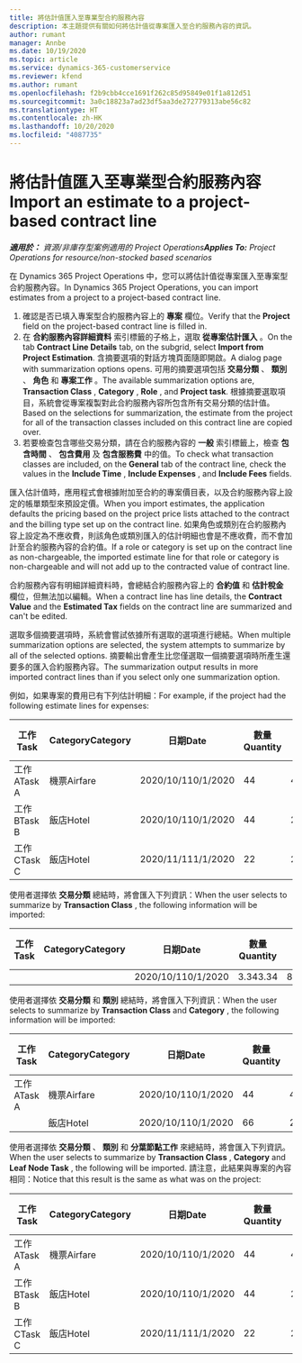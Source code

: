 ```yaml
---
title: 將估計值匯入至專業型合約服務內容
description: 本主題提供有關如何將估計值從專案匯入至合約服務內容的資訊。
author: rumant
manager: Annbe
ms.date: 10/19/2020
ms.topic: article
ms.service: dynamics-365-customerservice
ms.reviewer: kfend
ms.author: rumant
ms.openlocfilehash: f2b9cbb4cce1691f262c85d95849e01f1a812d51
ms.sourcegitcommit: 3a0c18823a7ad23df5aa3de272779313abe56c82
ms.translationtype: HT
ms.contentlocale: zh-HK
ms.lasthandoff: 10/20/2020
ms.locfileid: "4087735"
---
```

# <a name="import-an-estimate-to-a-project-based-contract-line"></a><span data-ttu-id="08aed-103">將估計值匯入至專業型合約服務內容</span><span class="sxs-lookup"><span data-stu-id="08aed-103">Import an estimate to a project-based contract line</span></span>

<span data-ttu-id="08aed-104">_**適用於：** 資源/非庫存型案例適用的 Project Operations_</span><span class="sxs-lookup"><span data-stu-id="08aed-104">_**Applies To:** Project Operations for resource/non-stocked based scenarios_</span></span>

<span data-ttu-id="08aed-105">在 Dynamics 365 Project Operations 中，您可以將估計值從專案匯入至專案型合約服務內容。</span><span class="sxs-lookup"><span data-stu-id="08aed-105">In Dynamics 365 Project Operations, you can import estimates from a project to a project-based contract line.</span></span>

1. <span data-ttu-id="08aed-106">確認是否已填入專案型合約服務內容上的 **專案** 欄位。</span><span class="sxs-lookup"><span data-stu-id="08aed-106">Verify that the **Project** field on the project-based contract line is filled in.</span></span>
2. <span data-ttu-id="08aed-107">在 **合約服務內容詳細資料** 索引標籤的子格上，選取 **從專案估計匯入** 。</span><span class="sxs-lookup"><span data-stu-id="08aed-107">On the tab **Contract Line Details** tab, on the subgrid, select **Import from Project Estimation**.</span></span> <span data-ttu-id="08aed-108">含摘要選項的對話方塊頁面隨即開啟。</span><span class="sxs-lookup"><span data-stu-id="08aed-108">A dialog page with summarization options opens.</span></span> <span data-ttu-id="08aed-109">可用的摘要選項包括 **交易分類** 、 **類別** 、 **角色** 和 **專案工作** 。</span><span class="sxs-lookup"><span data-stu-id="08aed-109">The available summarization options are, **Transaction Class** , **Category** , **Role** , and **Project task**.</span></span> <span data-ttu-id="08aed-110">根據摘要選取項目，系統會從專案複製對此合約服務內容所包含所有交易分類的估計值。</span><span class="sxs-lookup"><span data-stu-id="08aed-110">Based on the selections for summarization, the estimate from the project for all of the transaction classes included on this contract line are copied over.</span></span> 
3. <span data-ttu-id="08aed-111">若要檢查包含哪些交易分類，請在合約服務內容的 **一般** 索引標籤上，檢查 **包含時間** 、 **包含費用** 及 **包含服務費** 中的值。</span><span class="sxs-lookup"><span data-stu-id="08aed-111">To check what transaction classes are included, on the **General** tab of the contract line, check the values in the **Include Time** , **Include Expenses** , and **Include Fees** fields.</span></span>

<span data-ttu-id="08aed-112">匯入估計值時，應用程式會根據附加至合約的專案價目表，以及合約服務內容上設定的帳單類型來預設定價。</span><span class="sxs-lookup"><span data-stu-id="08aed-112">When you import estimates, the application defaults the pricing based on the project price lists attached to the contract and the billing type set up on the contract line.</span></span> <span data-ttu-id="08aed-113">如果角色或類別在合約服務內容上設定為不應收費，則該角色或類別匯入的估計明細也會是不應收費，而不會加計至合約服務內容的合約值。</span><span class="sxs-lookup"><span data-stu-id="08aed-113">If a role or category is set up on the contract line as non-chargeable, the imported estimate line for that role or category is non-chargeable and will not add up to the contracted value of contract line.</span></span>

<span data-ttu-id="08aed-114">合約服務內容有明細詳細資料時，會總結合約服務內容上的 **合約值** 和 **估計稅金** 欄位，但無法加以編輯。</span><span class="sxs-lookup"><span data-stu-id="08aed-114">When a contract line has line details, the **Contract Value** and the **Estimated Tax** fields on the contract line are summarized and can't be edited.</span></span>

<span data-ttu-id="08aed-115">選取多個摘要選項時，系統會嘗試依據所有選取的選項進行總結。</span><span class="sxs-lookup"><span data-stu-id="08aed-115">When multiple summarization options are selected, the system attempts to summarize by all of the selected options.</span></span> <span data-ttu-id="08aed-116">摘要輸出會產生比您僅選取一個摘要選項時所產生還要多的匯入合約服務內容。</span><span class="sxs-lookup"><span data-stu-id="08aed-116">The summarization output results in more imported contract lines than if you select only one summarization option.</span></span>

<span data-ttu-id="08aed-117">例如，如果專案的費用已有下列估計明細：</span><span class="sxs-lookup"><span data-stu-id="08aed-117">For example, if the project had the following estimate lines for expenses:</span></span>

| <span data-ttu-id="08aed-118">工作​​</span><span class="sxs-lookup"><span data-stu-id="08aed-118">Task</span></span> | <span data-ttu-id="08aed-119">Category</span><span class="sxs-lookup"><span data-stu-id="08aed-119">Category</span></span> | <span data-ttu-id="08aed-120">日期</span><span class="sxs-lookup"><span data-stu-id="08aed-120">Date</span></span> | <span data-ttu-id="08aed-121">數量</span><span class="sxs-lookup"><span data-stu-id="08aed-121">Quantity</span></span> | <span data-ttu-id="08aed-122">單價</span><span class="sxs-lookup"><span data-stu-id="08aed-122">Unit price</span></span> | <span data-ttu-id="08aed-123">總數</span><span class="sxs-lookup"><span data-stu-id="08aed-123">Amount</span></span> |
| --- | --- | --- | --- | --- | --- |
| <span data-ttu-id="08aed-124">工作 A</span><span class="sxs-lookup"><span data-stu-id="08aed-124">Task A</span></span> | <span data-ttu-id="08aed-125">機票</span><span class="sxs-lookup"><span data-stu-id="08aed-125">Airfare</span></span> | <span data-ttu-id="08aed-126">2020/10/1</span><span class="sxs-lookup"><span data-stu-id="08aed-126">10/1/2020</span></span> | <span data-ttu-id="08aed-127">4</span><span class="sxs-lookup"><span data-stu-id="08aed-127">4</span></span> | <span data-ttu-id="08aed-128">400</span><span class="sxs-lookup"><span data-stu-id="08aed-128">400</span></span> | <span data-ttu-id="08aed-129">1600</span><span class="sxs-lookup"><span data-stu-id="08aed-129">1600</span></span> |
| <span data-ttu-id="08aed-130">工作 B</span><span class="sxs-lookup"><span data-stu-id="08aed-130">Task B</span></span> | <span data-ttu-id="08aed-131">飯店</span><span class="sxs-lookup"><span data-stu-id="08aed-131">Hotel</span></span> | <span data-ttu-id="08aed-132">2020/10/1</span><span class="sxs-lookup"><span data-stu-id="08aed-132">10/1/2020</span></span> | <span data-ttu-id="08aed-133">4</span><span class="sxs-lookup"><span data-stu-id="08aed-133">4</span></span> | <span data-ttu-id="08aed-134">200</span><span class="sxs-lookup"><span data-stu-id="08aed-134">200</span></span> | <span data-ttu-id="08aed-135">800</span><span class="sxs-lookup"><span data-stu-id="08aed-135">800</span></span> |
| <span data-ttu-id="08aed-136">工作 C</span><span class="sxs-lookup"><span data-stu-id="08aed-136">Task C</span></span> | <span data-ttu-id="08aed-137">飯店</span><span class="sxs-lookup"><span data-stu-id="08aed-137">Hotel</span></span> | <span data-ttu-id="08aed-138">2020/11/1</span><span class="sxs-lookup"><span data-stu-id="08aed-138">11/1/2020</span></span> | <span data-ttu-id="08aed-139">2</span><span class="sxs-lookup"><span data-stu-id="08aed-139">2</span></span> | <span data-ttu-id="08aed-140">200</span><span class="sxs-lookup"><span data-stu-id="08aed-140">200</span></span> | <span data-ttu-id="08aed-141">400</span><span class="sxs-lookup"><span data-stu-id="08aed-141">400</span></span> |

<span data-ttu-id="08aed-142">使用者選擇依 **交易分類** 總結時，將會匯入下列資訊：</span><span class="sxs-lookup"><span data-stu-id="08aed-142">When the user selects to summarize by **Transaction Class** , the following information will be imported:</span></span>

| <span data-ttu-id="08aed-143">工作​​</span><span class="sxs-lookup"><span data-stu-id="08aed-143">Task</span></span> | <span data-ttu-id="08aed-144">Category</span><span class="sxs-lookup"><span data-stu-id="08aed-144">Category</span></span> | <span data-ttu-id="08aed-145">日期</span><span class="sxs-lookup"><span data-stu-id="08aed-145">Date</span></span> | <span data-ttu-id="08aed-146">數量</span><span class="sxs-lookup"><span data-stu-id="08aed-146">Quantity</span></span> | <span data-ttu-id="08aed-147">單價</span><span class="sxs-lookup"><span data-stu-id="08aed-147">Unit price</span></span> | <span data-ttu-id="08aed-148">總數</span><span class="sxs-lookup"><span data-stu-id="08aed-148">Amount</span></span> |
| --- | --- | --- | --- | --- | --- |
| &nbsp;  | &nbsp;  | <span data-ttu-id="08aed-149">2020/10/1</span><span class="sxs-lookup"><span data-stu-id="08aed-149">10/1/2020</span></span> | <span data-ttu-id="08aed-150">3.34</span><span class="sxs-lookup"><span data-stu-id="08aed-150">3.34</span></span> | <span data-ttu-id="08aed-151">840</span><span class="sxs-lookup"><span data-stu-id="08aed-151">840</span></span> | <span data-ttu-id="08aed-152">2800</span><span class="sxs-lookup"><span data-stu-id="08aed-152">2800</span></span> |

<span data-ttu-id="08aed-153">使用者選擇依 **交易分類** 和 **類別** 總結時，將會匯入下列資訊：</span><span class="sxs-lookup"><span data-stu-id="08aed-153">When the user selects to summarize by **Transaction Class** and **Category** , the following information will be imported:</span></span>

| <span data-ttu-id="08aed-154">工作​​</span><span class="sxs-lookup"><span data-stu-id="08aed-154">Task</span></span> | <span data-ttu-id="08aed-155">Category</span><span class="sxs-lookup"><span data-stu-id="08aed-155">Category</span></span> | <span data-ttu-id="08aed-156">日期</span><span class="sxs-lookup"><span data-stu-id="08aed-156">Date</span></span> | <span data-ttu-id="08aed-157">數量</span><span class="sxs-lookup"><span data-stu-id="08aed-157">Quantity</span></span> | <span data-ttu-id="08aed-158">單價</span><span class="sxs-lookup"><span data-stu-id="08aed-158">Unit price</span></span> | <span data-ttu-id="08aed-159">總數</span><span class="sxs-lookup"><span data-stu-id="08aed-159">Amount</span></span> |
| --- | --- | --- | --- | --- | --- |
| <span data-ttu-id="08aed-160">工作 A</span><span class="sxs-lookup"><span data-stu-id="08aed-160">Task A</span></span> | <span data-ttu-id="08aed-161">機票</span><span class="sxs-lookup"><span data-stu-id="08aed-161">Airfare</span></span> | <span data-ttu-id="08aed-162">2020/10/1</span><span class="sxs-lookup"><span data-stu-id="08aed-162">10/1/2020</span></span> | <span data-ttu-id="08aed-163">4</span><span class="sxs-lookup"><span data-stu-id="08aed-163">4</span></span> | <span data-ttu-id="08aed-164">400</span><span class="sxs-lookup"><span data-stu-id="08aed-164">400</span></span> | <span data-ttu-id="08aed-165">1600</span><span class="sxs-lookup"><span data-stu-id="08aed-165">1600</span></span> |
| &nbsp;  | <span data-ttu-id="08aed-166">飯店</span><span class="sxs-lookup"><span data-stu-id="08aed-166">Hotel</span></span> | <span data-ttu-id="08aed-167">2020/10/1</span><span class="sxs-lookup"><span data-stu-id="08aed-167">10/1/2020</span></span> | <span data-ttu-id="08aed-168">6</span><span class="sxs-lookup"><span data-stu-id="08aed-168">6</span></span> | <span data-ttu-id="08aed-169">200</span><span class="sxs-lookup"><span data-stu-id="08aed-169">200</span></span> | <span data-ttu-id="08aed-170">1200</span><span class="sxs-lookup"><span data-stu-id="08aed-170">1200</span></span> |

<span data-ttu-id="08aed-171">使用者選擇依 **交易分類** 、 **類別** 和 **分葉節點工作** 來總結時，將會匯入下列資訊。</span><span class="sxs-lookup"><span data-stu-id="08aed-171">When the user selects to summarize by **Transaction Class** , **Category** and **Leaf Node Task** , the following will be imported.</span></span> <span data-ttu-id="08aed-172">請注意，此結果與專案的內容相同：</span><span class="sxs-lookup"><span data-stu-id="08aed-172">Notice that this result is the same as what was on the project:</span></span>

| <span data-ttu-id="08aed-173">工作​​</span><span class="sxs-lookup"><span data-stu-id="08aed-173">Task</span></span> | <span data-ttu-id="08aed-174">Category</span><span class="sxs-lookup"><span data-stu-id="08aed-174">Category</span></span> | <span data-ttu-id="08aed-175">日期</span><span class="sxs-lookup"><span data-stu-id="08aed-175">Date</span></span> | <span data-ttu-id="08aed-176">數量</span><span class="sxs-lookup"><span data-stu-id="08aed-176">Quantity</span></span> | <span data-ttu-id="08aed-177">單價</span><span class="sxs-lookup"><span data-stu-id="08aed-177">Unit price</span></span> | <span data-ttu-id="08aed-178">總數</span><span class="sxs-lookup"><span data-stu-id="08aed-178">Amount</span></span> |
| --- | --- | --- | --- | --- | --- |
| <span data-ttu-id="08aed-179">工作 A</span><span class="sxs-lookup"><span data-stu-id="08aed-179">Task A</span></span> | <span data-ttu-id="08aed-180">機票</span><span class="sxs-lookup"><span data-stu-id="08aed-180">Airfare</span></span> | <span data-ttu-id="08aed-181">2020/10/1</span><span class="sxs-lookup"><span data-stu-id="08aed-181">10/1/2020</span></span> | <span data-ttu-id="08aed-182">4</span><span class="sxs-lookup"><span data-stu-id="08aed-182">4</span></span> | <span data-ttu-id="08aed-183">400</span><span class="sxs-lookup"><span data-stu-id="08aed-183">400</span></span> | <span data-ttu-id="08aed-184">1600</span><span class="sxs-lookup"><span data-stu-id="08aed-184">1600</span></span> |
| <span data-ttu-id="08aed-185">工作 B</span><span class="sxs-lookup"><span data-stu-id="08aed-185">Task B</span></span> | <span data-ttu-id="08aed-186">飯店</span><span class="sxs-lookup"><span data-stu-id="08aed-186">Hotel</span></span> | <span data-ttu-id="08aed-187">2020/10/1</span><span class="sxs-lookup"><span data-stu-id="08aed-187">10/1/2020</span></span> | <span data-ttu-id="08aed-188">4</span><span class="sxs-lookup"><span data-stu-id="08aed-188">4</span></span> | <span data-ttu-id="08aed-189">200</span><span class="sxs-lookup"><span data-stu-id="08aed-189">200</span></span> | <span data-ttu-id="08aed-190">800</span><span class="sxs-lookup"><span data-stu-id="08aed-190">800</span></span> |
| <span data-ttu-id="08aed-191">工作 C</span><span class="sxs-lookup"><span data-stu-id="08aed-191">Task C</span></span> | <span data-ttu-id="08aed-192">飯店</span><span class="sxs-lookup"><span data-stu-id="08aed-192">Hotel</span></span> | <span data-ttu-id="08aed-193">2020/11/1</span><span class="sxs-lookup"><span data-stu-id="08aed-193">11/1/2020</span></span> | <span data-ttu-id="08aed-194">2</span><span class="sxs-lookup"><span data-stu-id="08aed-194">2</span></span> | <span data-ttu-id="08aed-195">200</span><span class="sxs-lookup"><span data-stu-id="08aed-195">200</span></span> | <span data-ttu-id="08aed-196">400</span><span class="sxs-lookup"><span data-stu-id="08aed-196">400</span></span> |
